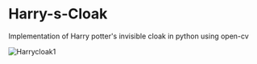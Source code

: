 # Harry-s-Cloak
Implementation of Harry potter's invisible cloak in python using open-cv

![Harrycloak1](https://user-images.githubusercontent.com/79825300/136686907-49343939-a31a-438b-8039-3b0be85e31fb.PNG)



